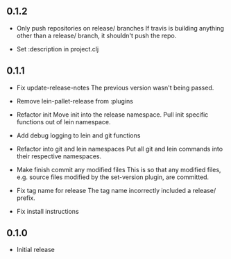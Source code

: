 ## 0.1.2

- Only push repositories on release/ branches
  If travis is building anything other than a release/ branch, it
  shouldn't push the repo.

- Set :description in project.clj

## 0.1.1

- Fix update-release-notes
  The previous version wasn't being passed.

- Remove lein-pallet-release from :plugins

- Refactor init
  Move init into the release namespace.  Pull init specific functions out of
  lein namespace.

- Add debug logging to lein and git functions

- Refactor into git and lein namespaces
  Put all git and lein commands into their respective namespaces.

- Make finish commit any modified files
  This is so that any modified files, e.g. source files modified by the
  set-version plugin, are committed.

- Fix tag name for release
  The tag name incorrectly included a release/ prefix.

- Fix install instructions

## 0.1.0

- Initial release
